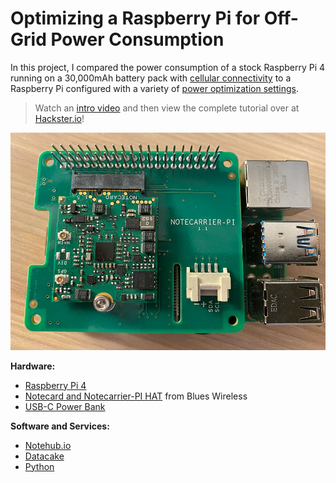 # Optimizing a Raspberry Pi for Off-Grid Power Consumption

In this project, I compared the power consumption of a stock Raspberry Pi 4
running on a 30,000mAh battery pack with
[cellular connectivity](https://blues.io/products/?utm_source=github&utm_medium=web&utm_campaign=featured-project&utm_content=battery-raspberry-pi)
to a Raspberry Pi configured with a variety of
[power optimization settings](https://blues.io/blog/tips-tricks-optimizing-raspberry-pi-power/?utm_source=github&utm_medium=web&utm_campaign=featured-project&utm_content=battery-raspberry-pi).

> Watch an [intro video](https://youtu.be/dIz6tHc2GAk) and then view the
> complete tutorial over at
> [Hackster.io](https://www.hackster.io/rob-lauer/optimizing-a-raspberry-pi-for-off-grid-power-consumption-22cec6)!

![completed project](rpi-and-notecarrier.jpg)

**Hardware:**

- [Raspberry Pi 4](https://www.raspberrypi.org/products/raspberry-pi-4-model-b/)
- [Notecard and Notecarrier-PI HAT](https://blues.io/products/?utm_source=github&utm_medium=web&utm_campaign=featured-project&utm_content=battery-raspberry-pi)
  from Blues Wireless
- [USB-C Power Bank](https://smile.amazon.com/gp/product/B07H5T9J4L/ref=ppx_yo_dt_b_asin_title_o02_s02?ie=UTF8&psc=1)

**Software and Services:**

- [Notehub.io](https://blues.io/services/?utm_source=github&utm_medium=web&utm_campaign=featured-project&utm_content=battery-raspberry-pi)
- [Datacake](https://datacake.co/)
- [Python](https://www.python.org/)
